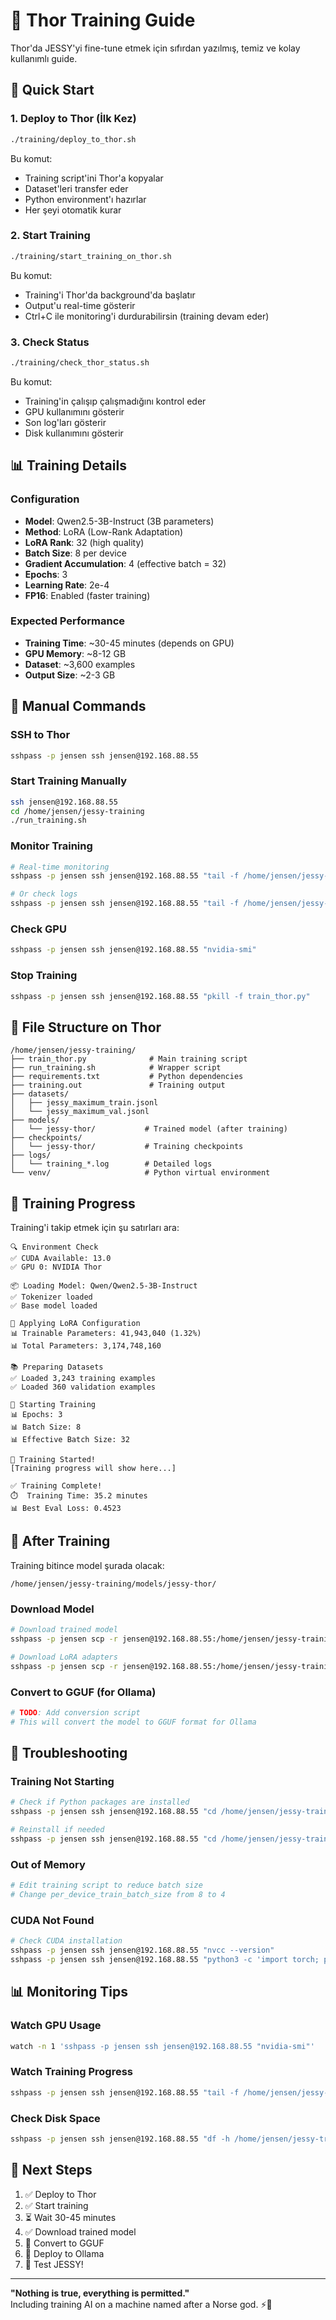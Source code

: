 # 🔨 Thor Training Guide

Thor'da JESSY'yi fine-tune etmek için sıfırdan yazılmış, temiz ve kolay kullanımlı guide.

## 🎯 Quick Start

### 1. Deploy to Thor (İlk Kez)
```bash
./training/deploy_to_thor.sh
```

Bu komut:
- Training script'ini Thor'a kopyalar
- Dataset'leri transfer eder
- Python environment'ı hazırlar
- Her şeyi otomatik kurar

### 2. Start Training
```bash
./training/start_training_on_thor.sh
```

Bu komut:
- Training'i Thor'da background'da başlatır
- Output'u real-time gösterir
- Ctrl+C ile monitoring'i durdurabilirsin (training devam eder)

### 3. Check Status
```bash
./training/check_thor_status.sh
```

Bu komut:
- Training'in çalışıp çalışmadığını kontrol eder
- GPU kullanımını gösterir
- Son log'ları gösterir
- Disk kullanımını gösterir

## 📊 Training Details

### Configuration
- **Model**: Qwen2.5-3B-Instruct (3B parameters)
- **Method**: LoRA (Low-Rank Adaptation)
- **LoRA Rank**: 32 (high quality)
- **Batch Size**: 8 per device
- **Gradient Accumulation**: 4 (effective batch = 32)
- **Epochs**: 3
- **Learning Rate**: 2e-4
- **FP16**: Enabled (faster training)

### Expected Performance
- **Training Time**: ~30-45 minutes (depends on GPU)
- **GPU Memory**: ~8-12 GB
- **Dataset**: ~3,600 examples
- **Output Size**: ~2-3 GB

## 🔧 Manual Commands

### SSH to Thor
```bash
sshpass -p jensen ssh jensen@192.168.88.55
```

### Start Training Manually
```bash
ssh jensen@192.168.88.55
cd /home/jensen/jessy-training
./run_training.sh
```

### Monitor Training
```bash
# Real-time monitoring
sshpass -p jensen ssh jensen@192.168.88.55 "tail -f /home/jensen/jessy-training/training.out"

# Or check logs
sshpass -p jensen ssh jensen@192.168.88.55 "tail -f /home/jensen/jessy-training/logs/training_*.log"
```

### Check GPU
```bash
sshpass -p jensen ssh jensen@192.168.88.55 "nvidia-smi"
```

### Stop Training
```bash
sshpass -p jensen ssh jensen@192.168.88.55 "pkill -f train_thor.py"
```

## 📁 File Structure on Thor

```
/home/jensen/jessy-training/
├── train_thor.py              # Main training script
├── run_training.sh            # Wrapper script
├── requirements.txt           # Python dependencies
├── training.out               # Training output
├── datasets/
│   ├── jessy_maximum_train.jsonl
│   └── jessy_maximum_val.jsonl
├── models/
│   └── jessy-thor/           # Trained model (after training)
├── checkpoints/
│   └── jessy-thor/           # Training checkpoints
├── logs/
│   └── training_*.log        # Detailed logs
└── venv/                     # Python virtual environment
```

## 🎯 Training Progress

Training'i takip etmek için şu satırları ara:

```
🔍 Environment Check
✅ CUDA Available: 13.0
✅ GPU 0: NVIDIA Thor

📦 Loading Model: Qwen/Qwen2.5-3B-Instruct
✅ Tokenizer loaded
✅ Base model loaded

🔧 Applying LoRA Configuration
📊 Trainable Parameters: 41,943,040 (1.32%)
📊 Total Parameters: 3,174,748,160

📚 Preparing Datasets
✅ Loaded 3,243 training examples
✅ Loaded 360 validation examples

🚀 Starting Training
📊 Epochs: 3
📊 Batch Size: 8
📊 Effective Batch Size: 32

🎯 Training Started!
[Training progress will show here...]

✅ Training Complete!
⏱️  Training Time: 35.2 minutes
📊 Best Eval Loss: 0.4523
```

## 🎉 After Training

Training bitince model şurada olacak:
```
/home/jensen/jessy-training/models/jessy-thor/
```

### Download Model
```bash
# Download trained model
sshpass -p jensen scp -r jensen@192.168.88.55:/home/jensen/jessy-training/models/jessy-thor ./training/models/

# Download LoRA adapters
sshpass -p jensen scp -r jensen@192.168.88.55:/home/jensen/jessy-training/models/jessy-thor/lora_adapters ./training/models/
```

### Convert to GGUF (for Ollama)
```bash
# TODO: Add conversion script
# This will convert the model to GGUF format for Ollama
```

## 🐛 Troubleshooting

### Training Not Starting
```bash
# Check if Python packages are installed
sshpass -p jensen ssh jensen@192.168.88.55 "cd /home/jensen/jessy-training && source venv/bin/activate && pip list | grep torch"

# Reinstall if needed
sshpass -p jensen ssh jensen@192.168.88.55 "cd /home/jensen/jessy-training && source venv/bin/activate && pip install -r requirements.txt"
```

### Out of Memory
```bash
# Edit training script to reduce batch size
# Change per_device_train_batch_size from 8 to 4
```

### CUDA Not Found
```bash
# Check CUDA installation
sshpass -p jensen ssh jensen@192.168.88.55 "nvcc --version"
sshpass -p jensen ssh jensen@192.168.88.55 "python3 -c 'import torch; print(torch.cuda.is_available())'"
```

## 📊 Monitoring Tips

### Watch GPU Usage
```bash
watch -n 1 'sshpass -p jensen ssh jensen@192.168.88.55 "nvidia-smi"'
```

### Watch Training Progress
```bash
sshpass -p jensen ssh jensen@192.168.88.55 "tail -f /home/jensen/jessy-training/training.out | grep -E '(loss|epoch|step)'"
```

### Check Disk Space
```bash
sshpass -p jensen ssh jensen@192.168.88.55 "df -h /home/jensen/jessy-training"
```

## 🎯 Next Steps

1. ✅ Deploy to Thor
2. ✅ Start training
3. ⏳ Wait 30-45 minutes
4. ✅ Download trained model
5. 🔄 Convert to GGUF
6. 🚀 Deploy to Ollama
7. 🎉 Test JESSY!

---

**"Nothing is true, everything is permitted."**  
Including training AI on a machine named after a Norse god. ⚡🔨

